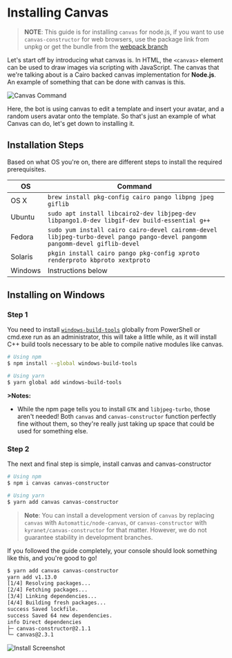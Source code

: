 # Installing Canvas

> **NOTE**: This guide is for installing `canvas` for node.js, if you want to use `canvas-constructor` for web browsers,
use the package link from unpkg or get the bundle from the
[webpack branch](https://github.com/kyranet/canvas-constructor/tree/webpack)

Let's start off by introducing what canvas is. In HTML, the `<canvas>` element can be used to draw images via scripting
with JavaScript. The canvas that we're talking about is a Cairo backed canvas implementation for **Node.js**. An example
of something that can be done with canvas is this.

![Canvas Command](https://raw.githubusercontent.com/kyranet/canvas-constructor/master/guides/assets/canvas-example.png)

Here, the bot is using canvas to edit a template and insert your avatar, and a random users avatar onto the template. So
that's just an example of what Canvas can do, let's get down to installing it.

## Installation Steps

Based on what OS you're on, there are different steps to install the required prerequisites.

| OS      | Command                                                                                                                     |
| ------- | --------------------------------------------------------------------------------------------------------------------------- |
| OS X    | `brew install pkg-config cairo pango libpng jpeg giflib`                                                                    |
| Ubuntu  | `sudo apt install libcairo2-dev libjpeg-dev libpango1.0-dev libgif-dev build-essential g++`                                 |
| Fedora  | `sudo yum install cairo cairo-devel cairomm-devel libjpeg-turbo-devel pango pango-devel pangomm pangomm-devel giflib-devel` |
| Solaris | `pkgin install cairo pango pkg-config xproto renderproto kbproto xextproto`                                                 |
| Windows | Instructions below                                                                                                          |

## Installing on Windows

### Step 1

You need to install [`windows-build-tools`](https://github.com/felixrieseberg/windows-build-tools) globally from
PowerShell or cmd.exe run as an administrator, this will take a little while, as it will install C++ build tools
necessary to be able to compile native modules like canvas.

```bash
# Using npm
$ npm install --global windows-build-tools

# Using yarn
$ yarn global add windows-build-tools
```

**>Notes:**

- While the npm page tells you to install `GTK` and `libjpeg-turbo`, those aren't needed! Both `canvas` and
`canvas-constructor` function perfectly fine without them, so they're really just taking up space that could be used for
something else.

### Step 2

The next and final step is simple, install canvas and canvas-constructor

```bash
# Using npm
$ npm i canvas canvas-constructor

# Using yarn
$ yarn add canvas canvas-constructor
```

> **Note**: You can install a development version of `canvas` by replacing `canvas` with `Automattic/node-canvas`,
or `canvas-constructor` with `kyranet/canvas-constructor` for that matter. However, we do not guarantee stability in
development branches.

If you followed the guide completely, your console should look something like this, and you're good to go!

```bash
$ yarn add canvas canvas-constructor
yarn add v1.13.0
[1/4] Resolving packages...
[2/4] Fetching packages...
[3/4] Linking dependencies...
[4/4] Building fresh packages...
success Saved lockfile.
success Saved 64 new dependencies.
info Direct dependencies
├─ canvas-constructor@2.1.1
└─ canvas@2.3.1
```

![Install Screenshot](https://raw.githubusercontent.com/kyranet/canvas-constructor/master/guides/assets/installation-screenshot.png)
